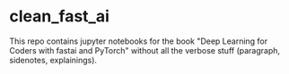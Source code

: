 # clean_fast_ai

This repo contains jupyter notebooks for the book "Deep Learning for Coders with fastai and PyTorch" without all the verbose stuff (paragraph, sidenotes, explainings).
